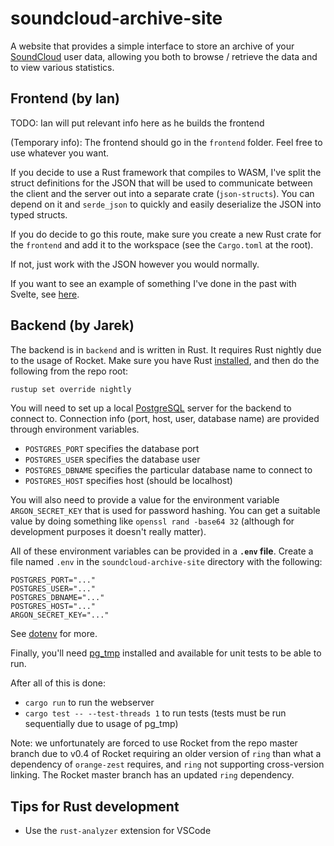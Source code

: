 # soundcloud-archive-site

A website that provides a simple interface to store an archive of your [SoundCloud](https://soundcloud.com) user data, allowing you both to browse / retrieve the data and to view various statistics.

## Frontend (by Ian)

TODO: Ian will put relevant info here as he builds the frontend

(Temporary info): The frontend should go in the `frontend` folder. Feel free to use whatever you want.

If you decide to use a Rust framework that compiles to WASM, I've split the struct definitions for the JSON that will be used to communicate between the client and the server out into a separate crate (`json-structs`). You can depend on it and `serde_json` to quickly and easily deserialize the JSON into typed structs.

If you do decide to go this route, make sure you create a new Rust crate for the `frontend` and add it to the workspace (see the `Cargo.toml` at the root).

If not, just work with the JSON however you would normally.

If you want to see an example of something I've done in the past with Svelte, see [here](https://github.com/Cldfire/self-host-social).

## Backend (by Jarek)

The backend is in `backend` and is written in Rust. It requires Rust nightly due to the usage of Rocket. Make sure you have Rust [installed](https://www.rust-lang.org/tools/install), and then do the following from the repo root:

```bash
rustup set override nightly
```

You will need to set up a local [PostgreSQL](https://www.postgresql.org/) server for the backend to connect to. Connection info (port, host, user, database name) are provided through environment variables.

* `POSTGRES_PORT` specifies the database port
* `POSTGRES_USER` specifies the database user
* `POSTGRES_DBNAME` specifies the particular database name to connect to
* `POSTGRES_HOST` specifies host (should be localhost)

You will also need to provide a value for the environment variable `ARGON_SECRET_KEY` that is used for password hashing. You can get a suitable value by doing something like `openssl rand -base64 32` (although for development purposes it doesn't really matter).

All of these environment variables can be provided in a **`.env` file**. Create a file named `.env` in the `soundcloud-archive-site` directory with the following:

```
POSTGRES_PORT="..."
POSTGRES_USER="..."
POSTGRES_DBNAME="..."
POSTGRES_HOST="..."
ARGON_SECRET_KEY="..."
```

See [dotenv](https://github.com/dotenv-rs/dotenv) for more.

Finally, you'll need [pg_tmp](https://github.com/eradman/ephemeralpg) installed and available for unit tests to be able to run.

After all of this is done:

* `cargo run` to run the webserver
* `cargo test -- --test-threads 1` to run tests (tests must be run sequentially due to usage of pg_tmp)

Note: we unfortunately are forced to use Rocket from the repo master branch due to v0.4 of Rocket requiring an older version of `ring` than what a dependency of `orange-zest` requires, and `ring` not supporting cross-version linking. The Rocket master branch has an updated `ring` dependency.

## Tips for Rust development

* Use the `rust-analyzer` extension for VSCode

